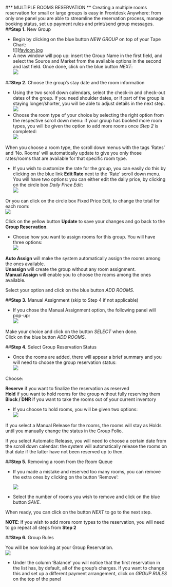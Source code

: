    
   
#** MULTIPLE ROOMS RESERVATION ** 
Creating a multiple rooms reservation for small or large groups is easy in Frontdesk Anywhere: from only one panel you are able to streamline the reservation process, manage booking status, set up payment rules and print/send group messages.       
 ##**Step 1.** New Group      
  - Begin by clicking on the blue button _NEW GROUP_ on top of your Tape Chart:   
  ![]([favicon.jpg]({{site.baseurl}}/favicon.jpg)        
  - A new window will pop up: insert the Group Name in the first field, and select the Source and Market from the available options in the second and last field. Once done, click on the blue button _NEXT_:      
    ![](image) 

  ##**Step 2.** Choose the group’s stay date and the room information     
   - Using the two scroll down calendars, select the check-in and check-out dates of the group. If you need shoulder dates, or if part of the group is staying longer/shorter, you will be able to adjust details in the next step.    
        ![](image)        
   - Choose the room type of your choice by selecting the right option from the respective scroll down menu: if your group has booked more room types, you will be given the option to add more rooms once _Step 2_ is completed:   
   ![](image)   

When you choose a room type, the scroll down menus with the tags ‘Rates’ and ‘No. Rooms’ will automatically update to give you only those rates/rooms that are available for that specific room type.   
- If you wish to customize the rate for the group, you can easily do this by clicking on the blue link **Edit Rate** next to the ‘Rate’ scroll down menu. You will have two options: you can either edit the daily price, by clicking on the circle box _Daily Price Edit_:   
  ![](image)   
  

Or you can click on the circle box Fixed Price Edit, to change the total for each room:   
     ![](image)   
     
   
   Click on the yellow button **Update** to save your changes and go back to the **Group Reservation**.   
   - Choose how you want to assign rooms for this group. You will have three options:    
        ![](image)   
        
   
**Auto Assign** will make the system automatically assign the rooms among the ones available.   
**Unassign** will create the group without any room assignment.   
**Manual Assign** will enable you to choose the rooms among the ones available.    

Select your option and click on the blue button _ADD ROOMS_. 

##**Step 3.** Manual Assignment (skip to Step 4 if not applicable)   

- If you chose the Manual Assignment option, the following panel will pop-up:   
     ![](image)   
     

Make your choice and click on the button _SELECT_ when done.   
Click on the blue button _ADD ROOMS_.   

##**Step 4.** Select Group Reservation Status   

- Once the rooms are added, there will appear a brief summary and you will need to choose the group reservation status:   
     ![](image)   
     

Choose:   

   **Reserve** if you want to finalize the reservation as reserved   
   **Hold** if you want to hold rooms for the group without fully reserving them      
   **Block / DNR** if you want to take the rooms out of your current inventory   

- If you choose to hold rooms, you will be given two options:   
     ![](image)   
     
If you select a Manual Release for the rooms, the rooms will stay as Holds until you manually change the status in the Group Folio.   

If you select Automatic Release, you will need to choose a certain date from the scroll down calendar: the system will automatically release the rooms on that date if the latter have not been reserved up to then.   

##**Step 5.**  Removing a room from the Room Queue   

- If you made a mistake and reserved too many rooms, you can remove the extra ones by clicking on the button ‘Remove’:   

     ![](image)     
        
- Select the number of rooms you wish to remove and click on the blue button _SAVE_.   

When ready, you can click on the button _NEXT_ to go to the next step.   

**NOTE**: If you wish to add more room types to the reservation, you will need to go repeat all steps from **Step 2**   


##**Step 6.** Group Rules   

You will be now looking at your Group Reservation.   
     ![](image)      
     

- Under the column ‘Balance’ you will notice that the first reservation in the list has, by default, all of  the group’s charges. If you want to change this and set up a different payment arrangement, click on _GROUP RULES_ on the top of the panel
